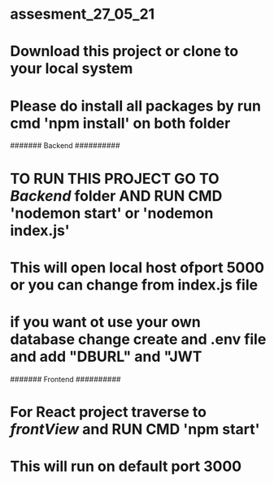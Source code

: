 # assesment_27_05_21

# Download this project or clone to your local system

# Please do install all packages by run cmd 'npm install' on both folder

####### Backend ##########

# TO RUN THIS PROJECT GO TO _Backend_ folder AND RUN CMD 'nodemon start' or 'nodemon index.js'

# This will open local host ofport 5000 or you can change from index.js file

# if you want ot use your own database change create and .env file and add "DBURL" and "JWT

####### Frontend ##########

# For React project traverse to _frontView_ and RUN CMD 'npm start'

# This will run on default port 3000
